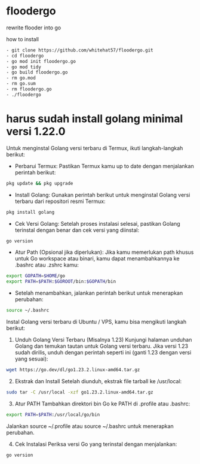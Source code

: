 # floodergo
rewrite flooder into go

how to install 
```bash
- git clone https://github.com/whitehat57/floodergo.git
- cd floodergo
- go mod init floodergo.go
- go mod tidy
- go build floodergo.go
- rm go.mod
- rm go.sum
- rm floodergo.go
- ./floodergo
```
# harus sudah install golang minimal versi 1.22.0

Untuk menginstal Golang versi terbaru di Termux, ikuti langkah-langkah berikut:

- Perbarui Termux: Pastikan Termux kamu up to date dengan menjalankan perintah berikut:
``` bash
pkg update && pkg upgrade
```
- Install Golang: Gunakan perintah berikut untuk menginstal Golang versi terbaru dari repositori resmi Termux:
``` bash
pkg install golang
```
- Cek Versi Golang: Setelah proses instalasi selesai, pastikan Golang terinstal dengan benar dan cek versi yang diinstal:
```bash
go version
```
- Atur Path (Opsional jika diperlukan): Jika kamu memerlukan path khusus untuk Go workspace atau binari, kamu dapat menambahkannya ke .bashrc atau .zshrc kamu:
```bash
export GOPATH=$HOME/go
export PATH=$PATH:$GOROOT/bin:$GOPATH/bin
```
- Setelah menambahkan, jalankan perintah berikut untuk menerapkan perubahan:
```bash
source ~/.bashrc
```

Instal Golang versi terbaru di Ubuntu / VPS, kamu bisa mengikuti langkah berikut:

1. Unduh Golang Versi Terbaru (Misalnya 1.23)
Kunjungi halaman unduhan Golang dan temukan tautan untuk Golang versi terbaru. Jika versi 1.23 sudah dirilis, unduh dengan perintah seperti ini (ganti 1.23 dengan versi yang sesuai):
```bash
wget https://go.dev/dl/go1.23.2.linux-amd64.tar.gz
```
2. Ekstrak dan Install
Setelah diunduh, ekstrak file tarball ke /usr/local:
```bash
sudo tar -C /usr/local -xzf go1.23.2.linux-amd64.tar.gz
```
3. Atur PATH
Tambahkan direktori bin Go ke PATH di .profile atau .bashrc:
```bash
export PATH=$PATH:/usr/local/go/bin
```
Jalankan source ~/.profile atau source ~/.bashrc untuk menerapkan perubahan.

4. Cek Instalasi
Periksa versi Go yang terinstal dengan menjalankan:
```bash
go version
```
